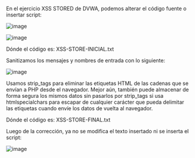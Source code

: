 En el ejercicio XSS STORED de DVWA, podemos alterar el código fuente o insertar script:

![image](https://user-images.githubusercontent.com/46895869/51488994-03953500-1d75-11e9-9770-fc9149cb2519.png)


![image](https://user-images.githubusercontent.com/46895869/51489062-34756a00-1d75-11e9-9757-56dbf7174223.png)

Dónde el código es: XSS-STORE-INICIAL.txt

Sanitizamos los mensajes y nombres de entrada con lo siguiente:

![image](https://user-images.githubusercontent.com/46895869/51488793-836ecf80-1d74-11e9-9ba3-0c15ca4a21bf.png)

Usamos strip_tags para eliminar las etiquetas HTML de las cadenas que se envían a PHP desde el navegador. Mejor aún, también puede almacenar de forma segura los mismos datos sin pasarlos por strip_tags si usa htmlspecialchars para escapar de cualquier carácter que pueda delimitar las etiquetas cuando envíe los datos de vuelta al navegador.

 
Dónde el código es: XSS-STORE-FINAL.txt

Luego de la corrección, ya no se modifica el texto insertado ni se inserta el script:

![image](https://user-images.githubusercontent.com/46895869/51489212-afd71b80-1d75-11e9-8b1a-76f1df17f522.png)

